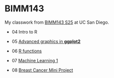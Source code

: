 # BIMM143
My classwork from [BIMM143 S25](https://bioboot.github.io/bimm143_S25/) at UC San Diego.

- 04 Intro to R

- 05 [Advanced graphics in **ggplot2**](class05/class05.md)

- 06 [R functions]()

- 07 [Machine Learning 1]()

- 08 [Breast Cancer Mini Project]()
